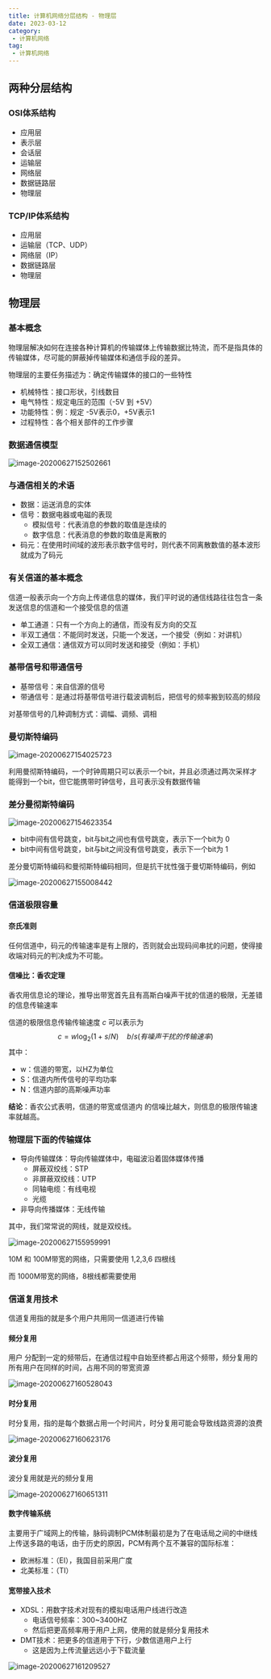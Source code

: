 ```yaml
---
title: 计算机网络分层结构 - 物理层
date: 2023-03-12
category:
 - 计算机网络
tag:
 - 计算机网络
---
```

## 两种分层结构

### OSI体系结构

- 应用层
- 表示层
- 会话层
- 运输层
- 网络层
- 数据链路层
- 物理层

### TCP/IP体系结构

- 应用层
- 运输层（TCP、UDP）
- 网络层（IP）
- 数据链路层
- 物理层



## 物理层

### 基本概念

物理层解决如何在连接各种计算机的传输媒体上传输数据比特流，而不是指具体的传输媒体，尽可能的屏蔽掉传输媒体和通信手段的差异。

物理层的主要任务描述为：确定传输媒体的接口的一些特性

- 机械特性：接口形状，引线数目
- 电气特性：规定电压的范围（-5V 到 +5V）
- 功能特性：例：规定 -5V表示0，+5V表示1
- 过程特性：各个相关部件的工作步骤

### 数据通信模型

![image-20200627152502661](./images/image-20200627152502661.png)

### 与通信相关的术语

- 数据：运送消息的实体
- 信号：数据电器或电磁的表现
  - 模拟信号：代表消息的参数的取值是连续的
  - 数字信息：代表消息的参数的取值是离散的
- 码元：在使用时间域的波形表示数字信号时，则代表不同离散数值的基本波形就成为了码元

### 有关信道的基本概念

信道一般表示向一个方向上传递信息的媒体，我们平时说的通信线路往往包含一条发送信息的信道和一个接受信息的信道

- 单工通道：只有一个方向上的通信，而没有反方向的交互
- 半双工通信：不能同时发送，只能一个发送，一个接受（例如：对讲机）
- 全双工通信：通信双方可以同时发送和接受（例如：手机）

### 基带信号和带通信号

- 基带信号：来自信源的信号
- 带通信号：是通过将基带信号进行载波调制后，把信号的频率搬到较高的频段

对基带信号的几种调制方式：调幅、调频、调相

### 曼切斯特编码



![image-20200627154025723](./images/image-20200627154025723.png)

利用曼彻斯特编码，一个时钟周期只可以表示一个bit，并且必须通过两次采样才能得到一个bit，但它能携带时钟信号，且可表示没有数据传输

### 差分曼彻斯特编码

![image-20200627154623354](./images/image-20200627154623354.png)

- bit中间有信号跳变，bit与bit之间也有信号跳变，表示下一个bit为 0
- bit中间有信号跳变，bit与bit之间没有信号跳变，表示下一个bit为 1

差分曼切斯特编码和曼彻斯特编码相同，但是抗干扰性强于曼切斯特编码，例如

![image-20200627155008442](./images/image-20200627155008442.png)

### 信道极限容量

#### 奈氏准则

任何信道中，码元的传输速率是有上限的，否则就会出现码间串扰的问题，使得接收端对码元的判决成为不可能。

#### 信噪比：香农定理

香农用信息论的理论，推导出带宽首先且有高斯白噪声干扰的信道的极限，无差错的信息传输速率

信道的极限信息传输传输速度 $c$ 可以表示为
$$
c=w \log _{2}(1 + s / N) \quad b / s  (有噪声干扰的传输速率)
$$
其中：

- w：信道的带宽，以HZ为单位
- S：信道内所传信号的平均功率
- N：信道内部的高斯噪声功率

**结论**：香农公式表明，信道的带宽或信道内 的信噪比越大，则信息的极限传输速率就越高。

### 物理层下面的传输媒体

- 导向传输媒体：导向传输媒体中，电磁波沿着固体媒体传播
  - 屏蔽双绞线：STP
  - 非屏蔽双绞线：UTP
  - 同轴电缆：有线电视
  - 光缆
- 非导向传播媒体：无线传输

其中，我们常常说的网线，就是双绞线。

![image-20200627155959991](./images/image-20200627155959991.png)

10M 和 100M带宽的网络，只需要使用 1,2,3,6 四根线

而 1000M带宽的网络，8根线都需要使用

### 信道复用技术

信道复用指的就是多个用户共用同一信道进行传输

#### 频分复用

用户 分配到一定的频带后，在通信过程中自始至终都占用这个频带，频分复用的所有用户在同样的时间，占用不同的带宽资源

![image-20200627160528043](./images/image-20200627160528043.png)

#### 时分复用

时分复用，指的是每个数据占用一个时间片，时分复用可能会导致线路资源的浪费

![image-20200627160623176](./images/image-20200627160623176.png)

#### 波分复用

波分复用就是光的频分复用

![image-20200627160651311](./images/image-20200627160651311.png)

#### 数字传输系统

主要用于广域网上的传输，脉码调制PCM体制最初是为了在电话局之间的中继线上传送多路的电话，由于历史的原因，PCM有两个互不兼容的国际标准：

- 欧洲标准：（EI），我国目前采用广度
- 北美标准：（TI）

#### 宽带接入技术

- XDSL：用数字技术对现有的模拟电话用户线进行改造
  - 电话信号频率：300~3400HZ
  - 然后把更高频率用于用户上网，使用的就是频分复用技术
- DMT技术：把更多的信道用于下行，少数信道用户上行
  - 这是因为上传流量远远小于下载流量

![image-20200627161209527](./images/image-20200627161209527.png)